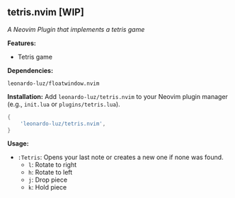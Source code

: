 ## tetris.nvim [WIP]

*A Neovim Plugin that implements a tetris game*

**Features:**

* Tetris game

**Dependencies:**

`leonardo-luz/floatwindow.nvim`

**Installation:**  Add `leonardo-luz/tetris.nvim` to your Neovim plugin manager (e.g., `init.lua` or `plugins/tetris.lua`).

```lua
{ 
    'leonardo-luz/tetris.nvim',
}
```

**Usage:**

* `:Tetris`: Opens your last note or creates a new one if none was found.
    * `l`: Rotate to right
    * `h`: Rotate to left
    * `j`: Drop piece
    * `k`: Hold piece
